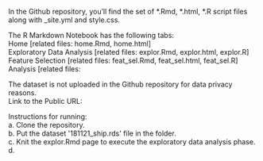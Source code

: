 In the Github repository, you’ll find the set of *.Rmd, *.html, *.R script files along with _site.yml and style.css.  

The R Markdown Notebook has the following tabs:<br />
Home [related files: home.Rmd, home.html] <br />
Exploratory Data Analysis [related files: explor.Rmd, explor.html, explor.R] <br />
Feature Selection [related files: feat_sel.Rmd, feat_sel.html, feat_sel.R]<br />
Analysis [related files: <br />

The dataset is not uploaded in the Github repository for data privacy reasons. <br />
Link to the Public URL: <br />

Instructions for running: <br />
a. Clone the repository. <br />
b. Put the dataset '181121_ship.rds' file in the folder.<br />
c. Knit the explor.Rmd page to execute the exploratory data analysis phase. <br />
d. <br />

